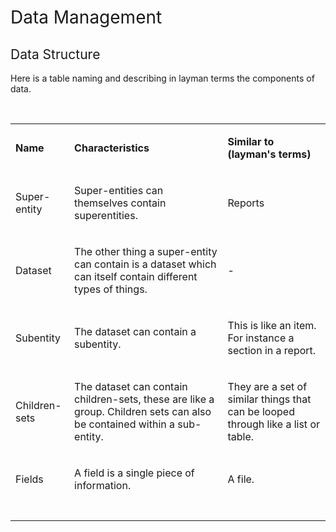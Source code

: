 <h1><span style="font-weight: 400;">Data Management</span></h1>
<h2><span style="font-weight: 400;">Data Structure</span></h2>
<p><span style="font-weight: 400;">Here is a table naming and describing in layman terms the components of data.</span></p>
<p>&nbsp;</p>
<table>
<tbody>
<tr>
<td>
<p><strong>Name</strong></p>
</td>
<td>
<p><strong>Characteristics</strong></p>
</td>
<td>
<p><strong>Similar to (layman's terms)</strong></p>
</td>
</tr>
<tr>
<td>
<p><span style="font-weight: 400;">Super-entity</span></p>
</td>
<td>
<p><span style="font-weight: 400;">Super-entities can themselves contain superentities.</span></p>
</td>
<td>
<p><span style="font-weight: 400;">Reports</span></p>
</td>
</tr>
<tr>
<td>
<p><span style="font-weight: 400;">Dataset</span></p>
</td>
<td>
<p><span style="font-weight: 400;">The other thing a super-entity can contain is a dataset which can itself contain different types of things.</span></p>
</td>
<td>
<p><span style="font-weight: 400;">-</span></p>
</td>
</tr>
<tr>
<td>
<p><span style="font-weight: 400;">Subentity</span></p>
</td>
<td>
<p><span style="font-weight: 400;">The dataset can contain a subentity.</span></p>
</td>
<td>
<p><span style="font-weight: 400;">This is like an item. For instance a section in a report.</span></p>
</td>
</tr>
<tr>
<td>
<p><span style="font-weight: 400;">Children-sets</span></p>
</td>
<td>
<p><span style="font-weight: 400;">The dataset can contain children-sets, these are like a group. Children sets can also be contained within a sub-entity.</span></p>
</td>
<td>
<p><span style="font-weight: 400;">They are a set of similar things that can be looped through like a list or table.&nbsp;</span></p>
</td>
</tr>
<tr>
<td>
<p><span style="font-weight: 400;">Fields</span></p>
</td>
<td>
<p><span style="font-weight: 400;">A field is a single piece of information.</span></p>
</td>
<td>
<p><span style="font-weight: 400;">A file.</span></p>
</td>
</tr>
<tr>
<td>&nbsp;</td>
<td>&nbsp;</td>
<td>&nbsp;</td>
</tr>
</tbody>
</table>
<p><br /><br /><br /><br /><br /></p>
